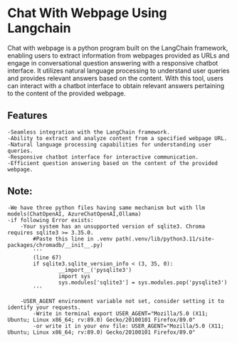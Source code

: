 # Chat With Webpage Using Langchain
Chat with webpage is a python program built on the LangChain framework, enabling users to extract information from webpages provided as URLs and engage in conversational question answering with a responsive chatbot interface. It utilizes natural language processing to understand user queries and provides relevant answers based on the content. With this tool, users can interact with a chatbot interface to obtain relevant answers pertaining to the content of the provided webpage.

## Features
    -Seamless integration with the LangChain framework.
    -Ability to extract and analyze content from a specified webpage URL.
    -Natural language processing capabilities for understanding user queries.
    -Responsive chatbot interface for interactive communication.
    -Efficient question answering based on the content of the provided webpage.

## Note:
    -We have three python files having same mechanism but with llm models(ChatOpenAI, AzureChatOpenAI,Ollama) 
    -if following Error exists:
        -Your system has an unsupported version of sqlite3. Chroma requires sqlite3 >= 3.35.0.
            #Paste this line in .venv path(.venv/lib/python3.11/site-packages/chromadb/__init__.py)
            '''
            (line 67)
            if sqlite3.sqlite_version_info < (3, 35, 0):
                    __import__('pysqlite3')
                    import sys
                    sys.modules['sqlite3'] = sys.modules.pop('pysqlite3')
            '''

        -USER_AGENT environment variable not set, consider setting it to identify your requests.
            -Write in terminal export USER_AGENT="Mozilla/5.0 (X11; Ubuntu; Linux x86_64; rv:89.0) Gecko/20100101 Firefox/89.0"
            -or write it in your env file: USER_AGENT="Mozilla/5.0 (X11; Ubuntu; Linux x86_64; rv:89.0) Gecko/20100101 Firefox/89.0"
